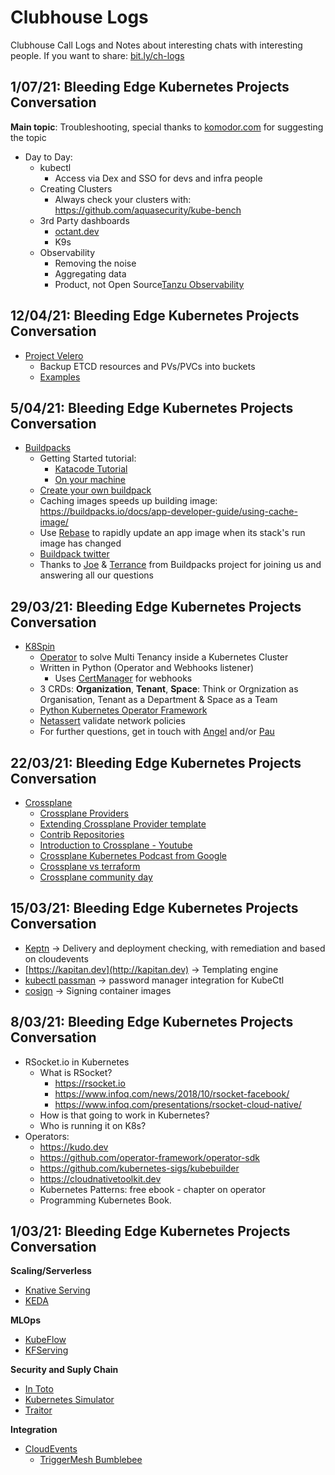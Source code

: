 # Clubhouse Logs
Clubhouse Call Logs and Notes about interesting chats with interesting people. If you want to share: [bit.ly/ch-logs](bit.ly/ch-logs)

## 1/07/21: Bleeding Edge Kubernetes Projects Conversation

**Main topic**: Troubleshooting, special thanks to [komodor.com](http://komodor.com) for suggesting the topic

- Day to Day: 
  - kubectl
    -  Access via Dex and SSO for devs and infra people
  - Creating Clusters
    - Always check your clusters with: https://github.com/aquasecurity/kube-bench
  - 3rd Party dashboards
    - [octant.dev](http://octant.dev)  
    - K9s
  - Observability
    - Removing the noise
    - Aggregating data
    - Product, not Open Source[Tanzu Observability](https://tanzu.vmware.com/observability)






## 12/04/21: Bleeding Edge Kubernetes Projects Conversation
- [Project Velero](https://velero.io)
  - Backup ETCD resources and PVs/PVCs into buckets
  - [Examples](https://velero.io/docs/v1.5/examples/)


## 5/04/21: Bleeding Edge Kubernetes Projects Conversation
- [Buildpacks](http://buildpacks.io)
  - Getting Started tutorial: 
    - [Katacode Tutorial](https://katacoda.com/buildpacks/scenarios/app-journey)
    - [On your machine](https://buildpacks.io/docs/app-journey/)
  - [Create your own buildpack](https://buildpacks.io/docs/buildpack-author-guide/create-buildpack/)
  - Caching images speeds up building image: https://buildpacks.io/docs/app-developer-guide/using-cache-image/
  - Use [Rebase](https://buildpacks.io/docs/concepts/operations/rebase/) to rapidly update an app image when its stack's run image has changed
  - [Buildpack twitter](https://twitter.com/buildpacks_io)
  - Thanks to [Joe](https://twitter.com/codefinger) & [Terrance](https://github.com/hone) from Buildpacks project for joining us and answering all our questions 

## 29/03/21: Bleeding Edge Kubernetes Projects Conversation
- [K8Spin](https://k8spin.cloud)
  - [Operator](https://github.com/k8spin/k8spin-operator) to solve Multi Tenancy inside a Kubernetes Cluster
  - Written in Python (Operator and Webhooks listener)
    - Uses [CertManager](https://github.com/jetstack/cert-manager) for webhooks 
  - 3 CRDs: **Organization**, **Tenant**, **Space**: Think or Orgnization as Organisation, Tenant as a Department & Space as a Team
  - [Python Kubernetes Operator Framework](https://github.com/nolar/kopf)
  - [Netassert](https://github.com/controlplaneio/netassert) validate network policies
  - For further questions, get in touch with [Angel](https://twitter.com/AngelBarrera92) and/or [Pau](https://twitter.com/paurosello)

## 22/03/21: Bleeding Edge Kubernetes Projects Conversation
- [Crossplane](http://crossplane.io)
  - [Crossplane Providers]( https://crossplane.io/docs/v1.1/contributing/provider_development_guide.html)
  - [Extending Crossplane Provider template](https://github.com/crossplane/provider-template)
  - [Contrib Repositories](https://github.com/crossplane-contrib)
  - [Introduction to Crossplane - Youtube](https://www.youtube.com/watch?v=c_ZU8ZxR00E)
  - [Crossplane Kubernetes Podcast from Google](https://podcasts.google.com/feed/aHR0cHM6Ly9rdWJlcm5ldGVzcG9kY2FzdC5jb20vZmVlZHMvYXVkaW8ueG1s/episode/aHR0cHM6Ly9rdWJlcm5ldGVzcG9kY2FzdC5jb20vZXBpc29kZXMvS1BmR2VwMTQxLm1wMw?hl=en-GB&ved=2ahUKEwi1iYSj48TvAhVvaRUIHZIfCLYQjrkEegQIBhAF&ep=6)
  - [Crossplane vs terraform](https://blog.crossplane.io/crossplane-vs-terraform/)
  - [Crossplane community day](https://events.linuxfoundation.org/crossplane-community-day-europe/)


## 15/03/21: Bleeding Edge Kubernetes Projects Conversation
- [Keptn](http://keptn.sh) -> Delivery and deployment checking, with remediation and based on cloudevents
- [https://kapitan.dev](http://kapitan.dev) -> Templating engine
- [kubectl passman](https://github.com/chrisns/kubectl-passman) -> password manager integration for KubeCtl
- [cosign](https://github.com/sigstore/cosign) -> Signing container images


## 8/03/21: Bleeding Edge Kubernetes Projects Conversation
- RSocket.io in Kubernetes
  - What is RSocket? 
    -   https://rsocket.io
    -   https://www.infoq.com/news/2018/10/rsocket-facebook/
    -   https://www.infoq.com/presentations/rsocket-cloud-native/
  - How is that going to work in Kubernetes?
  - Who is running it on K8s?
- Operators:
  - https://kudo.dev
  - https://github.com/operator-framework/operator-sdk
  - https://github.com/kubernetes-sigs/kubebuilder
  - https://cloudnativetoolkit.dev
  - Kubernetes Patterns: free ebook - chapter on operator
  - Programming Kubernetes Book.

## 1/03/21: Bleeding Edge Kubernetes Projects Conversation

**Scaling/Serverless**
- [Knative Serving](https://knative.dev/docs/serving/)
- [KEDA](https://keda.sh) 

**MLOps** 
- [KubeFlow](https://www.kubeflow.org)
- [KFServing](https://github.com/kubeflow/kfserving)

**Security and Suply Chain**
- [In Toto](github.com/in-toto/in-toto)
- [Kubernetes Simulator](https://github.com/kubernetes-simulator/simulator)
- [Traitor](https://github.com/liamg/traitor)

**Integration**
- [CloudEvents](http://cloudevents.io)
  - [TriggerMesh Bumblebee](https://github.com/triggermesh/bumblebee)

